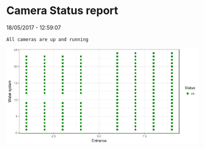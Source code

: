 Camera Status report
================
18/05/2017 - 12:59:07

    All cameras are up and running

![](camreport_files/figure-markdown_github/unnamed-chunk-2-1.png)
